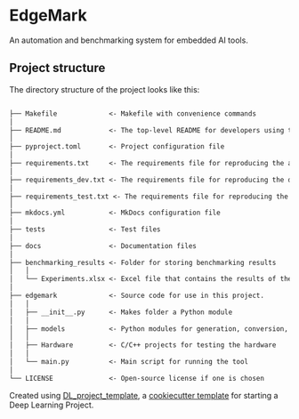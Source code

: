 # EdgeMark

An automation and benchmarking system for embedded AI tools.

## Project structure

The directory structure of the project looks like this:

```txt

├── Makefile             <- Makefile with convenience commands
│
├── README.md            <- The top-level README for developers using this project.
│
├── pyproject.toml       <- Project configuration file
│
├── requirements.txt     <- The requirements file for reproducing the analysis environment
│
├── requirements_dev.txt <- The requirements file for reproducing the development environment
│
├── requirements_test.txt <- The requirements file for reproducing the test environment
│
├── mkdocs.yml           <- MkDocs configuration file
│
├── tests                <- Test files
│
├── docs                 <- Documentation files
│
├── benchmarking_results <- Folder for storing benchmarking results
│   │
│   └── Experiments.xlsx <- Excel file that contains the results of the experiments
│
├── edgemark             <- Source code for use in this project.
│   │
│   ├── __init__.py      <- Makes folder a Python module
│   │
│   ├── models           <- Python modules for generation, conversion, and testing of models
│   │
│   ├── Hardware         <- C/C++ projects for testing the hardware
│   │
│   └── main.py          <- Main script for running the tool
│
└── LICENSE              <- Open-source license if one is chosen
```

Created using [DL_project_template](https://github.com/Black3rror/DL_project_template), a [cookiecutter template](https://github.com/cookiecutter/cookiecutter) for starting a Deep Learning Project.
